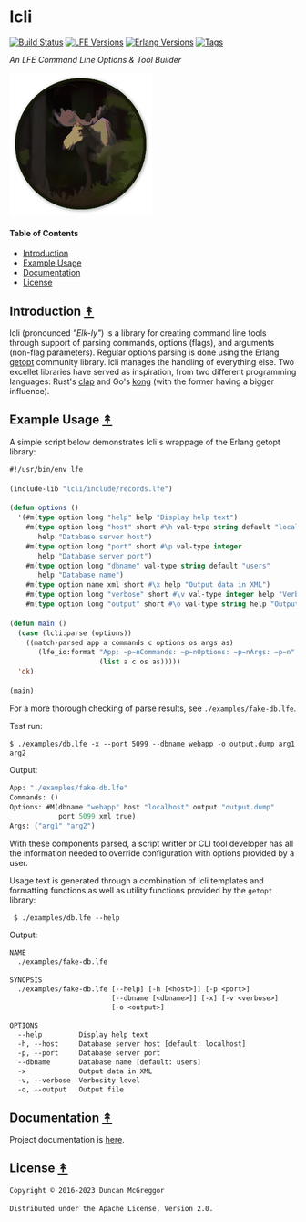# lcli

[![Build Status][gh-actions-badge]][gh-actions]
[![LFE Versions][lfe badge]][lfe]
[![Erlang Versions][erlang badge]][versions]
[![Tags][github tags badge]][github tags]

*An LFE Command Line Options & Tool Builder*

[![Project logo][logo]][logo-large]

#### Table of Contents

* [Introduction](#introduction-)
* [Example Usage](#example-usage-)
* [Documentation](#documentation-)
* [License](#license-)

## Introduction [&#x219F;](#table-of-contents)

lcli (pronounced *"Elk-ly"*) is a library for creating command line tools through support of parsing commands, options (flags), and arguments (non-flag parameters). Regular options parsing is done using the Erlang [getopt](https://github.com/oubiwann/getopt-erl) community library. lcli manages the handling of everything else. Two excellet libraries have served as inspiration, from two different programming languages: Rust's [clap](https://docs.rs/clap/latest/clap/) and Go's [kong](https://github.com/alecthomas/kong) (with the former having a bigger influence).

## Example Usage [&#x219F;](#table-of-contents)

A simple script below demonstrates lcli's wrappage of the Erlang getopt library:

```cl
#!/usr/bin/env lfe

(include-lib "lcli/include/records.lfe")

(defun options ()
  '(#m(type option long "help" help "Display help text")
    #m(type option long "host" short #\h val-type string default "localhost"
       help "Database server host")
    #m(type option long "port" short #\p val-type integer
       help "Database server port")
    #m(type option long "dbname" val-type string default "users"
       help "Database name")
    #m(type option name xml short #\x help "Output data in XML")
    #m(type option long "verbose" short #\v val-type integer help "Verbosity level")
    #m(type option long "output" short #\o val-type string help "Output file")))

(defun main ()
  (case (lcli:parse (options))
    ((match-parsed app a commands c options os args as)
       (lfe_io:format "App: ~p~nCommands: ~p~nOptions: ~p~nArgs: ~p~n"
                      (list a c os as)))))
  'ok)

(main)
```

For a more thorough checking of parse results, see `./examples/fake-db.lfe`.

Test run:

```shell
$ ./examples/db.lfe -x --port 5099 --dbname webapp -o output.dump arg1 arg2
```

Output:

``` cl
App: "./examples/fake-db.lfe"
Commands: ()
Options: #M(dbname "webapp" host "localhost" output "output.dump"
            port 5099 xml true)
Args: ("arg1" "arg2")
```

With these components parsed, a script writter or CLI tool developer has all the information needed to override configuration with options provided by a user.

Usage text is generated through a combination of lcli templates and formatting functions as well as utility functions provided by the `getopt` library:

```shell
 $ ./examples/db.lfe --help
```

Output:

```text
NAME
  ./examples/fake-db.lfe

SYNOPSIS
  ./examples/fake-db.lfe [--help] [-h [<host>]] [-p <port>]
                         [--dbname [<dbname>]] [-x] [-v <verbose>]
                         [-o <output>]

OPTIONS
  --help         Display help text
  -h, --host     Database server host [default: localhost]
  -p, --port     Database server port
  --dbname       Database name [default: users]
  -x             Output data in XML
  -v, --verbose  Verbosity level
  -o, --output   Output file
```

## Documentation [&#x219F;](#table-of-contents)

Project documentation is [here](https://lfeutre.github.io/lcli/).

## License [&#x219F;](#table-of-contents)

```
Copyright © 2016-2023 Duncan McGreggor

Distributed under the Apache License, Version 2.0.
```

[//]: ---Named-Links---

[logo]: priv/images/elkly-250x.png
[logo-large]: priv/images/elkly-1200x.png
[gh-actions-badge]: https://github.com/lfeutre/lcli/workflows/ci%2Fcd/badge.svg
[gh-actions]: https://github.com/lfeutre/lcli/actions
[github]: https://github.com/lfeutre/lcli
[gitlab]: https://gitlab.com/lfeutre/lcli
[lfe]: https://github.com/lfe/lfe
[lfe badge]: https://img.shields.io/badge/lfe-2.1-blue.svg
[erlang badge]: https://img.shields.io/badge/erlang-21%20to%2026-blue.svg
[versions]: https://github.com/lfeutre/lcli/blob/master/.github/workflows/cicd.yml
[github tags]: https://github.com/lfeutre/lcli/tags
[github tags badge]: https://img.shields.io/github/tag/lfeutre/lcli.svg
[github downloads]: https://img.shields.io/github/downloads/lfeutre/lcli/total.svg
[hex badge]: https://img.shields.io/hexpm/v/lcli.svg?maxAge=2592000
[hex package]: https://hex.pm/packages/lcli
[hex downloads]: https://img.shields.io/hexpm/dt/lcli.svg

